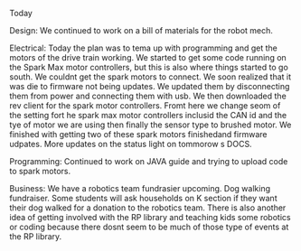
Today

Design: We continued to work on a bill of materials for the robot mech. 

Electrical: Today the plan was to tema up with programming and get the motors of the drive train working. We started to get some code running on the Spark Max motor controllers, but this is also where things started to go south. We couldnt get the spark motors to connect. We soon realized that it was die to firmware not being updates. We updated them by disconnecting them from power and connecting them with usb. We then downloaded the rev client for the spark motor controllers. Fromt here we change seom of the setting fort he spark max motor controllers inclusid the CAN id and the tye of motor we are using then finally the sensor type to brushed motor. We finished with getting two of these spark motors finishedand firmware udpates. More updates on the status light on tommorow s DOCS. 

Programming: Continued to work on JAVA guide and trying to upload code to spark motors. 

Business: We have a robotics team fundrasier upcoming. Dog walking fundraiser. Some students will ask households on K section if they want their dog walked for a donation to the robotics team. There is also another idea of getting involved with the RP library and teaching kids some robotics or coding because there dosnt seem to be much of those type of events at the RP library. 
